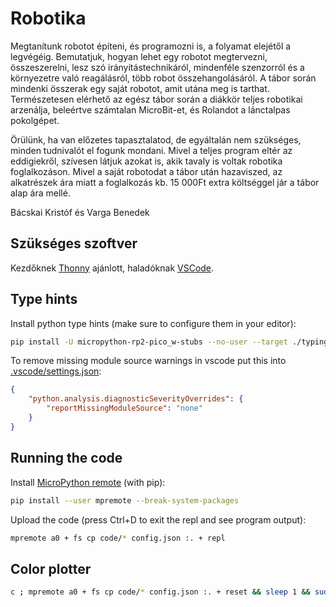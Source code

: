 # Robotika

Megtanítunk robotot építeni, és programozni is, a folyamat elejétől a legvégéig. Bemutatjuk, hogyan lehet egy robotot megtervezni, összeszerelni, lesz szó irányítástechnikáról, mindenféle szenzorról és a környezetre való reagálásról, több robot összehangolásáról. A tábor során mindenki összerak egy saját robotot, amit utána meg is tarthat. Természetesen elérhető az egész tábor során a diákkör teljes robotikai arzenálja, beleértve számtalan MicroBit-et, és Rolandot a lánctalpas pokolgépet.

Örülünk, ha van előzetes tapasztalatod, de egyáltalán nem szükséges, minden tudnivalót el fogunk mondani. Mivel a teljes program eltér az eddigiekről, szívesen látjuk azokat is, akik tavaly is voltak robotika foglalkozáson.
Mivel a saját robotodat a tábor után hazaviszed, az alkatrészek ára miatt a foglalkozás kb. 15 000Ft extra költséggel jár a tábor alap ára mellé.

Bácskai Kristóf és Varga Benedek

## Szükséges szoftver

Kezdőknek [Thonny](https://thonny.org) ajánlott, haladóknak [VSCode](https://code.visualstudio.com).

## Type hints

Install python type hints (make sure to configure them in your editor):

```bash
pip install -U micropython-rp2-pico_w-stubs --no-user --target ./typings
```

To remove missing module source warnings in vscode put this into [.vscode/settings.json](./.vscode/settings.json):

```json
{
    "python.analysis.diagnosticSeverityOverrides": {
        "reportMissingModuleSource": "none"
    }
}
```

## Running the code

Install [MicroPython remote](https://docs.micropython.org/en/latest/reference/mpremote.html) (with pip):

```bash
pip install --user mpremote --break-system-packages
```

Upload the code (press Ctrl+D to exit the repl and see program output):

```bash
mpremote a0 + fs cp code/* config.json :. + repl
```

## Color plotter

```bash
c ; mpremote a0 + fs cp code/* config.json :. + reset && sleep 1 && sudo cat /dev/ttyACM0 | awk '// { } /.+/ { print; fflush(); } /done/ { exit }' | tee testing/output.txt && py plot_data.py
```
